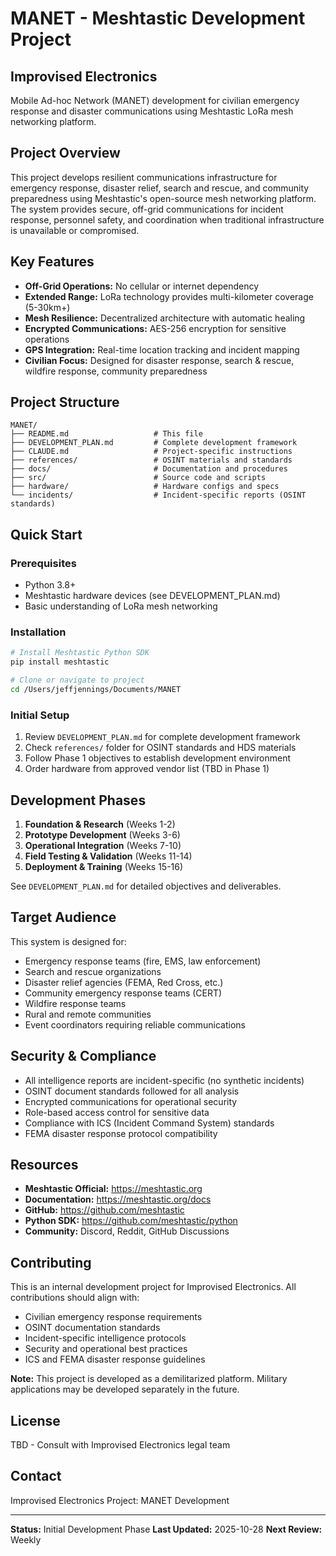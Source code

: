 # MANET - Meshtastic Development Project
## Improvised Electronics

Mobile Ad-hoc Network (MANET) development for civilian emergency response and disaster communications using Meshtastic LoRa mesh networking platform.

## Project Overview

This project develops resilient communications infrastructure for emergency response, disaster relief, search and rescue, and community preparedness using Meshtastic's open-source mesh networking platform. The system provides secure, off-grid communications for incident response, personnel safety, and coordination when traditional infrastructure is unavailable or compromised.

## Key Features

- **Off-Grid Operations:** No cellular or internet dependency
- **Extended Range:** LoRa technology provides multi-kilometer coverage (5-30km+)
- **Mesh Resilience:** Decentralized architecture with automatic healing
- **Encrypted Communications:** AES-256 encryption for sensitive operations
- **GPS Integration:** Real-time location tracking and incident mapping
- **Civilian Focus:** Designed for disaster response, search & rescue, wildfire response, community preparedness

## Project Structure

```
MANET/
├── README.md                   # This file
├── DEVELOPMENT_PLAN.md         # Complete development framework
├── CLAUDE.md                   # Project-specific instructions
├── references/                 # OSINT materials and standards
├── docs/                       # Documentation and procedures
├── src/                        # Source code and scripts
├── hardware/                   # Hardware configs and specs
└── incidents/                  # Incident-specific reports (OSINT standards)
```

## Quick Start

### Prerequisites
- Python 3.8+
- Meshtastic hardware devices (see DEVELOPMENT_PLAN.md)
- Basic understanding of LoRa mesh networking

### Installation
```bash
# Install Meshtastic Python SDK
pip install meshtastic

# Clone or navigate to project
cd /Users/jeffjennings/Documents/MANET
```

### Initial Setup
1. Review `DEVELOPMENT_PLAN.md` for complete development framework
2. Check `references/` folder for OSINT standards and HDS materials
3. Follow Phase 1 objectives to establish development environment
4. Order hardware from approved vendor list (TBD in Phase 1)

## Development Phases

1. **Foundation & Research** (Weeks 1-2)
2. **Prototype Development** (Weeks 3-6)
3. **Operational Integration** (Weeks 7-10)
4. **Field Testing & Validation** (Weeks 11-14)
5. **Deployment & Training** (Weeks 15-16)

See `DEVELOPMENT_PLAN.md` for detailed objectives and deliverables.

## Target Audience

This system is designed for:
- Emergency response teams (fire, EMS, law enforcement)
- Search and rescue organizations
- Disaster relief agencies (FEMA, Red Cross, etc.)
- Community emergency response teams (CERT)
- Wildfire response teams
- Rural and remote communities
- Event coordinators requiring reliable communications

## Security & Compliance

- All intelligence reports are incident-specific (no synthetic incidents)
- OSINT document standards followed for all analysis
- Encrypted communications for operational security
- Role-based access control for sensitive data
- Compliance with ICS (Incident Command System) standards
- FEMA disaster response protocol compatibility

## Resources

- **Meshtastic Official:** https://meshtastic.org
- **Documentation:** https://meshtastic.org/docs
- **GitHub:** https://github.com/meshtastic
- **Python SDK:** https://github.com/meshtastic/python
- **Community:** Discord, Reddit, GitHub Discussions

## Contributing

This is an internal development project for Improvised Electronics. All contributions should align with:
- Civilian emergency response requirements
- OSINT documentation standards
- Incident-specific intelligence protocols
- Security and operational best practices
- ICS and FEMA disaster response guidelines

**Note:** This project is developed as a demilitarized platform. Military applications may be developed separately in the future.

## License

TBD - Consult with Improvised Electronics legal team

## Contact

Improvised Electronics
Project: MANET Development

---

**Status:** Initial Development Phase
**Last Updated:** 2025-10-28
**Next Review:** Weekly
